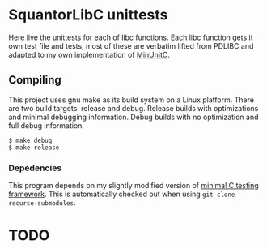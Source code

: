 # SquantorLibC unittests
Here live the unittests for each of libc functions. Each libc function gets it own test file and tests, most of these are verbatim lifted from PDLIBC and adapted to my own implementation of [MinUnitC](https://github.com/Squantor/squantorMinUnitC).
## Compiling
This project uses gnu make as its build system on a Linux platform. There are two build targets: release and debug. Release builds with optimizations and minimal debugging information. Debug builds with no optimization and full debug information.
```
$ make debug
$ make release
```
### Depedencies
This program depends on my slightly modified version of [minimal C testing framework](https://github.com/Squantor/squantorMinUnitC.git). This is automatically checked out when using ```git clone --recurse-submodules```.
# TODO
